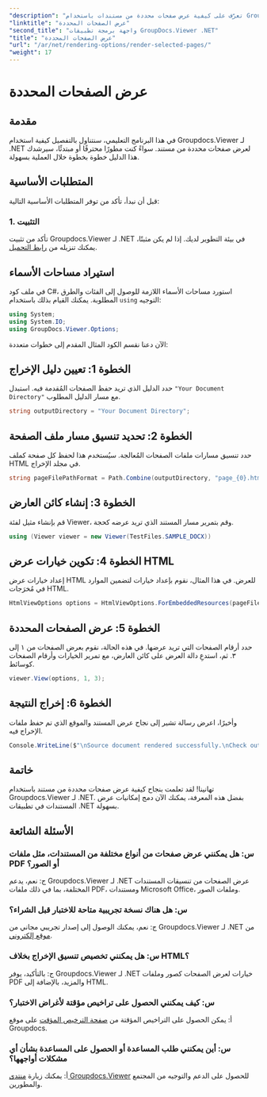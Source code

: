 ```yaml
---
"description": "تعرّف على كيفية عرض صفحات محددة من مستندات باستخدام Groupdocs.Viewer لـ .NET. دليل تعليمي خطوة بخطوة مع أمثلة برمجية."
"linktitle": "عرض الصفحات المحددة"
"second_title": "واجهة برمجة تطبيقات GroupDocs.Viewer .NET"
"title": "عرض الصفحات المحددة"
"url": "/ar/net/rendering-options/render-selected-pages/"
"weight": 17
---
```


# عرض الصفحات المحددة

## مقدمة

في هذا البرنامج التعليمي، سنتناول بالتفصيل كيفية استخدام Groupdocs.Viewer لـ .NET لعرض صفحات محددة من مستند. سواءً كنت مطورًا محترفًا أو مبتدئًا، سيرشدك هذا الدليل خطوة بخطوة خلال العملية بسهولة.

## المتطلبات الأساسية

قبل أن نبدأ، تأكد من توفر المتطلبات الأساسية التالية:

### 1. التثبيت

تأكد من تثبيت Groupdocs.Viewer لـ .NET في بيئة التطوير لديك. إذا لم يكن مثبتًا، يمكنك تنزيله من [رابط التحميل](https://releases.groupdocs.com/viewer/net/).

## استيراد مساحات الأسماء

في ملف كود C#، استورد مساحات الأسماء اللازمة للوصول إلى الفئات والطرق المطلوبة. يمكنك القيام بذلك باستخدام `using` التوجيه:

```csharp
using System;
using System.IO;
using GroupDocs.Viewer.Options;
```

الآن دعنا نقسم الكود المثال المقدم إلى خطوات متعددة:

## الخطوة 1: تعيين دليل الإخراج

حدد الدليل الذي تريد حفظ الصفحات المُقدمة فيه. استبدل `"Your Document Directory"` مع مسار الدليل المطلوب.

```csharp
string outputDirectory = "Your Document Directory";
```

## الخطوة 2: تحديد تنسيق مسار ملف الصفحة

حدد تنسيق مسارات ملفات الصفحات المُعالجة. سيُستخدم هذا لحفظ كل صفحة كملف HTML في مجلد الإخراج.

```csharp
string pageFilePathFormat = Path.Combine(outputDirectory, "page_{0}.html");
```

## الخطوة 3: إنشاء كائن العارض

قم بإنشاء مثيل لفئة Viewer، وقم بتمرير مسار المستند الذي تريد عرضه كحجة.

```csharp
using (Viewer viewer = new Viewer(TestFiles.SAMPLE_DOCX))
```

## الخطوة 4: تكوين خيارات عرض HTML

إعداد خيارات عرض HTML للعرض. في هذا المثال، نقوم بإعداد خيارات لتضمين الموارد في مُخرَجات HTML.

```csharp
HtmlViewOptions options = HtmlViewOptions.ForEmbeddedResources(pageFilePathFormat);
```

## الخطوة 5: عرض الصفحات المحددة

حدد أرقام الصفحات التي تريد عرضها. في هذه الحالة، نقوم بعرض الصفحات من ١ إلى ٣. ثم، استدعِ دالة العرض على كائن العارض، مع تمرير الخيارات وأرقام الصفحات كوسائط.

```csharp
viewer.View(options, 1, 3);
```

## الخطوة 6: إخراج النتيجة

وأخيرًا، اعرض رسالة تشير إلى نجاح عرض المستند والموقع الذي تم حفظ ملفات الإخراج فيه.

```csharp
Console.WriteLine($"\nSource document rendered successfully.\nCheck output in {outputDirectory}.");
```

## خاتمة

تهانينا! لقد تعلمت بنجاح كيفية عرض صفحات محددة من مستند باستخدام Groupdocs.Viewer لـ .NET. بفضل هذه المعرفة، يمكنك الآن دمج إمكانيات عرض المستندات في تطبيقات .NET بسهولة.

## الأسئلة الشائعة

### س: هل يمكنني عرض صفحات من أنواع مختلفة من المستندات، مثل ملفات PDF أو الصور؟

ج: نعم، يدعم Groupdocs.Viewer لـ .NET عرض الصفحات من تنسيقات المستندات المختلفة، بما في ذلك ملفات PDF، ومستندات Microsoft Office، وملفات الصور.

### س: هل هناك نسخة تجريبية متاحة للاختبار قبل الشراء؟

ج: نعم، يمكنك الوصول إلى إصدار تجريبي مجاني من Groupdocs.Viewer لـ .NET من [موقع إلكتروني](https://releases.groupdocs.com/).

### س: هل يمكنني تخصيص تنسيق الإخراج بخلاف HTML؟

ج: بالتأكيد، يوفر Groupdocs.Viewer لـ .NET خيارات لعرض الصفحات كصور وملفات PDF والمزيد، بالإضافة إلى HTML.

### س: كيف يمكنني الحصول على تراخيص مؤقتة لأغراض الاختبار؟

أ: يمكن الحصول على التراخيص المؤقتة من [صفحة الترخيص المؤقت](https://purchase.groupdocs.com/temporary-license/) على موقع Groupdocs.

### س: أين يمكنني طلب المساعدة أو الحصول على المساعدة بشأن أي مشكلات أواجهها؟

أ: يمكنك زيارة [منتدى Groupdocs.Viewer](https://forum.groupdocs.com/c/viewer/9) للحصول على الدعم والتوجيه من المجتمع والمطورين.